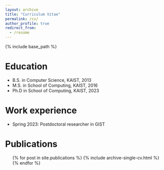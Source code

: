 ```yaml
---
layout: archive
title: "Curriculum Vitae"
permalink: /cv/
author_profile: true
redirect_from:
  - /resume
---
```


{% include base_path %}


Education
======
* B.S. in Computer Science, KAIST, 2013
* M.S. in School of Computing, KAIST, 2016
* Ph.D in School of Computing, KAIST, 2023


Work experience
======
* Spring 2023: Postdoctoral researcher in GIST


Publications
======
  <ul>{% for post in site.publications %}
    {% include archive-single-cv.html %}
  {% endfor %}</ul>

